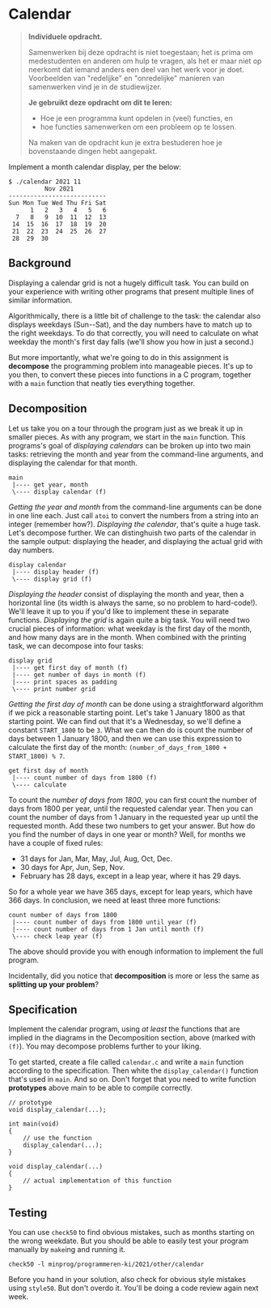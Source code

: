 # Calendar

> **Individuele opdracht.**
>
> Samenwerken bij deze opdracht is niet toegestaan; het is prima om medestudenten en anderen om hulp te vragen, als het er maar niet op neerkomt dat iemand anders een deel van het werk voor je doet. Voorbeelden van "redelijke" en "onredelijke" manieren van samenwerken vind je in de studiewijzer.
>
> **Je gebruikt deze opdracht om dit te leren:**
>
> - Hoe je een programma kunt opdelen in (veel) functies, en
> - hoe functies samenwerken om een probleem op te lossen.
>
> Na maken van de opdracht kun je extra bestuderen hoe je bovenstaande dingen hebt aangepakt.

Implement a month calendar display, per the below:

    $ ./calendar 2021 11
              Nov 2021
    ---------------------------
    Sun Mon Tue Wed Thu Fri Sat
          1   2   3   4   5   6 
      7   8   9  10  11  12  13 
     14  15  16  17  18  19  20 
     21  22  23  24  25  26  27 
     28  29  30 

## Background

Displaying a calendar grid is not a hugely difficult task. You can build on your experience with writing other programs that present multiple lines of similar information.

Algorithmically, there is a little bit of challenge to the task: the calendar also displays weekdays (Sun--Sat), and the day numbers have to match up to the right weekdays. To do that correctly, you will need to calculate on what weekday the month's first day falls (we'll show you how in just a second.)

But more importantly, what we're going to do in this assignment is **decompose** the programming problem into manageable pieces. It's up to you then, to convert these pieces into functions in a C program, together with a `main` function that neatly ties everything together.

## Decomposition

Let us take you on a tour through the program just as we break it up in smaller pieces. As with any program, we start in the `main` function. This programs's goal of *displaying calendars* can be broken up into two main tasks: retrieving the month and year from the command-line arguments, and displaying the calendar for that month.

    main
     |---- get year, month
     \---- display calendar (f)

*Getting the year and month* from the command-line arguments can be done in one line each. Just call `atoi` to convert the numbers from a string into an integer (remember how?). *Displaying the calendar*, that's quite a huge task. Let's decompose further. We can distinghuish two parts of the calendar in the sample output: displaying the header, and displaying the actual grid with day numbers.

    display calendar
     |---- display header (f)
     \---- display grid (f)

*Displaying the header* consist of displaying the month and year, then a horizontal line (its width is always the same, so no problem to hard-code!). We'll leave it up to you if you'd like to implement these in separate functions. *Displaying the grid* is again quite a big task. You will need two crucial pieces of information: what weekday is the first day of the month, and how many days are in the month. When combined with the printing task, we can decompose into four tasks:

    display grid
     |---- get first day of month (f)
     |---- get number of days in month (f)
     |---- print spaces as padding
     \---- print number grid

*Getting the first day of month* can be done using a straightforward algorithm if we pick a reasonable starting point. Let's take 1 January 1800 as that starting point. We can find out that it's a Wednesday, so we'll define a constant `START_1800` to be `3`. What we can then do is count the number of days between 1 January 1800, and then we can use this expression to calculate the first day of the month: `(number_of_days_from_1800 + START_1800) % 7`.

    get first day of month
     |---- count number of days from 1800 (f)
     \---- calculate

To count the *number of days from 1800*, you can first count the number of days from 1800 per year, until the requested calendar year. Then you can count the number of days from 1 January in the requested year up until the requested month. Add these two numbers to get your answer. But how do you find the number of days in one year or month? Well, for months we have a couple of fixed rules:

- 31 days for Jan, Mar, May, Jul, Aug, Oct, Dec.
- 30 days for Apr, Jun, Sep, Nov.
- February has 28 days, except in a leap year, where it has 29 days.

So for a whole year we have 365 days, except for leap years, which have 366 days. In conclusion, we need at least three more functions:

    count number of days from 1800
     |---- count number of days from 1800 until year (f)
     |---- count number of days from 1 Jan until month (f)
     \---- check leap year (f)

The above should provide you with enough information to implement the full program.

Incidentally, did you notice that **decomposition** is more or less the same as **splitting up your problem**?

## Specification

Implement the calendar program, using *at least* the functions that are implied in the diagrams in the Decomposition section, above (marked with `(f)`). You may decompose problems further to your liking.

To get started, create a file called `calendar.c` and write a `main` function according to the specification. Then white the `display_calendar()` function that's used in `main`. And so on. Don't forget that you need to write function **prototypes** above main to be able to compile correctly.

    // prototype
    void display_calendar(...);
    
    int main(void)
    {
        // use the function
        display_calendar(...);
    }
    
    void display_calendar(...)
    {
        // actual implementation of this function
    }

## Testing

You can use `check50` to find obvious mistakes, such as months starting on the wrong weekdate. But you should be able to easily test your program manually by `make`ing and running it.

    check50 -l minprog/programmeren-ki/2021/other/calendar

Before you hand in your solution, also check for obvious style mistakes using `style50`. But don't overdo it. You'll be doing a code review again next week.
